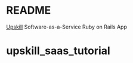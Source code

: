 # README

[Upskill](http://upskillcourses.com) Software-as-a-Service Ruby on Rails App
# upskill_saas_tutorial
